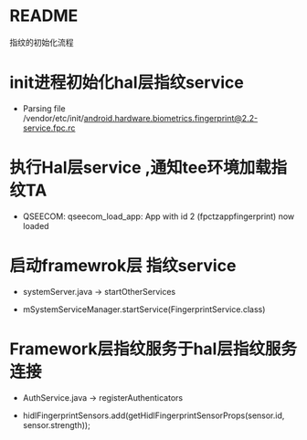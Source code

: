 # README

指纹的初始化流程

# init进程初始化hal层指纹service

* Parsing file /vendor/etc/init/android.hardware.biometrics.fingerprint@2.2-service.fpc.rc

# 执行Hal层service ,通知tee环境加载指纹TA

* QSEECOM: qseecom_load_app: App with id 2 (fpctzappfingerprint) now loaded

# 启动framewrok层 指纹service

* systemServer.java -> startOtherServices

* mSystemServiceManager.startService(FingerprintService.class)

# Framework层指纹服务于hal层指纹服务连接

* AuthService.java -> registerAuthenticators

* hidlFingerprintSensors.add(getHidlFingerprintSensorProps(sensor.id, sensor.strength));